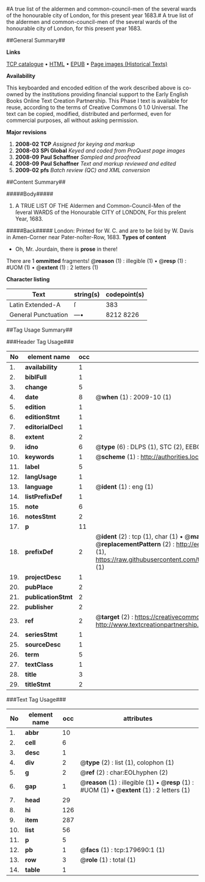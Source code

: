 #A true list of the aldermen and common-council-men of the several wards of the honourable city of London, for this present year 1683.#
A true list of the aldermen and common-council-men of the several wards of the honourable city of London, for this present year 1683.

##General Summary##

**Links**

[TCP catalogue](http://www.ota.ox.ac.uk/tcp/)  • 
[HTML](http://tei.it.ox.ac.uk/tcp/Texts-HTML/free/B06/B06233.html)  • 
[EPUB](http://tei.it.ox.ac.uk/tcp/Texts-EPUB/free/B06/B06233.epub) • 
[Page images (Historical Texts)](https://data.historicaltexts.jisc.ac.uk/view?pubId=eebo-52612369e&pageId=eebo-52612369e-179690-1)

**Availability**

This keyboarded and encoded edition of the
	       work described above is co-owned by the institutions
	       providing financial support to the Early English Books
	       Online Text Creation Partnership. This Phase I text is
	       available for reuse, according to the terms of Creative
	       Commons 0 1.0 Universal. The text can be copied,
	       modified, distributed and performed, even for
	       commercial purposes, all without asking permission.

**Major revisions**

1. __2008-02__ __TCP__ *Assigned for keying and markup*
1. __2008-03__ __SPi Global__ *Keyed and coded from ProQuest page images*
1. __2008-09__ __Paul Schaffner__ *Sampled and proofread*
1. __2008-09__ __Paul Schaffner__ *Text and markup reviewed and edited*
1. __2009-02__ __pfs__ *Batch review (QC) and XML conversion*

##Content Summary##

#####Body#####

1. A TRUE LIST OF THE Aldermen and Common-Council-Men of the ſeveral WARDS of the Honourable CITY of LONDON, For this preſent Year, 1683.

#####Back#####
London: Printed for W. C. and are to be ſold by W. Davis in Amen-Corner near Pater-noſter-Row, 1683.
**Types of content**

  * Oh, Mr. Jourdain, there is **prose** in there!

There are 1 **ommitted** fragments! 
 @__reason__ (1) : illegible (1)  •  @__resp__ (1) : #UOM (1)  •  @__extent__ (1) : 2 letters (1)

**Character listing**


|Text|string(s)|codepoint(s)|
|---|---|---|
|Latin Extended-A|ſ|383|
|General Punctuation|—•|8212 8226|

##Tag Usage Summary##

###Header Tag Usage###

|No|element name|occ|attributes|
|---|---|---|---|
|1.|__availability__|1||
|2.|__biblFull__|1||
|3.|__change__|5||
|4.|__date__|8| @__when__ (1) : 2009-10 (1)|
|5.|__edition__|1||
|6.|__editionStmt__|1||
|7.|__editorialDecl__|1||
|8.|__extent__|2||
|9.|__idno__|6| @__type__ (6) : DLPS (1), STC (2), EEBO-CITATION (1), OCLC (1), VID (1)|
|10.|__keywords__|1| @__scheme__ (1) : http://authorities.loc.gov/ (1)|
|11.|__label__|5||
|12.|__langUsage__|1||
|13.|__language__|1| @__ident__ (1) : eng (1)|
|14.|__listPrefixDef__|1||
|15.|__note__|6||
|16.|__notesStmt__|2||
|17.|__p__|11||
|18.|__prefixDef__|2| @__ident__ (2) : tcp (1), char (1)  •  @__matchPattern__ (2) : ([0-9\-]+):([0-9IVX]+) (1), (.+) (1)  •  @__replacementPattern__ (2) : http://eebo.chadwyck.com/downloadtiff?vid=$1&page=$2 (1), https://raw.githubusercontent.com/textcreationpartnership/Texts/master/tcpchars.xml#$1 (1)|
|19.|__projectDesc__|1||
|20.|__pubPlace__|2||
|21.|__publicationStmt__|2||
|22.|__publisher__|2||
|23.|__ref__|2| @__target__ (2) : https://creativecommons.org/publicdomain/zero/1.0/ (1), http://www.textcreationpartnership.org/docs/. (1)|
|24.|__seriesStmt__|1||
|25.|__sourceDesc__|1||
|26.|__term__|5||
|27.|__textClass__|1||
|28.|__title__|3||
|29.|__titleStmt__|2||


###Text Tag Usage###

|No|element name|occ|attributes|
|---|---|---|---|
|1.|__abbr__|10||
|2.|__cell__|6||
|3.|__desc__|1||
|4.|__div__|2| @__type__ (2) : list (1), colophon (1)|
|5.|__g__|2| @__ref__ (2) : char:EOLhyphen (2)|
|6.|__gap__|1| @__reason__ (1) : illegible (1)  •  @__resp__ (1) : #UOM (1)  •  @__extent__ (1) : 2 letters (1)|
|7.|__head__|29||
|8.|__hi__|126||
|9.|__item__|287||
|10.|__list__|56||
|11.|__p__|5||
|12.|__pb__|1| @__facs__ (1) : tcp:179690:1 (1)|
|13.|__row__|3| @__role__ (1) : total (1)|
|14.|__table__|1||
